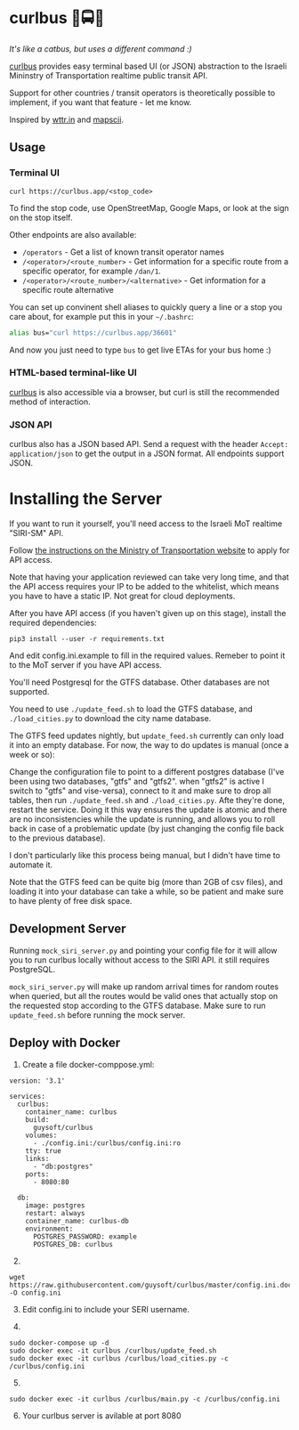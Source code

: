 # curlbus 🚉🚍🚌

*It's like a catbus, but uses a different command :)*

[curlbus](https://curlbus.app) provides easy terminal based UI (or JSON) abstraction to the Israeli Mininstry of Transportation realtime public transit API.

Support for other countries / transit operators is theoretically possible to implement, if you want that feature - let me know.

Inspired by [wttr.in](https://github.com/chubin/wttr.in) and [mapscii](https://github.com/rastapasta/mapscii).

## Usage

### Terminal UI

`curl https://curlbus.app/<stop_code>`

To find the stop code, use OpenStreetMap, Google Maps, or look at the sign on the stop itself.

Other endpoints are also available:

* `/operators` - Get a list of known transit operator names
* `/<operator>/<route_number>` - Get information for a specific route from a specific operator, for example `/dan/1`.
* `/<operator>/<route_number>/<alternative>` - Get information for a specific route alternative

You can set up convinent shell aliases to quickly query a line or a stop you care about, for example put this in your `~/.bashrc`:

```bash
alias bus="curl https://curlbus.app/36601"
```

And now you just need to type `bus` to get live ETAs for your bus home :)

### HTML-based terminal-like UI

[curlbus](https://curlbus.app) is also accessible via a browser, but curl is still the recommended method of interaction.

### JSON API

curlbus also has a JSON based API. Send a request with the header `Accept: application/json` to get the output in a JSON format. All endpoints support JSON.

# Installing the Server

If you want to run it yourself, you'll need access to the Israeli MoT realtime "SIRI-SM" API.

Follow [the instructions on the Ministry of Transportation website](https://www.gov.il/he/Departments/General/real_time_information_siri) to apply for API access.

Note that having your application reviewed can take very long time, and that the API access requires your IP to be added to the whitelist, which
means you have to have a static IP. Not great for cloud deployments.

After you have API access (if you haven't given up on this stage), install the required dependencies:

`pip3 install --user -r requirements.txt`

And edit config.ini.example to fill in the required values. Remeber to point it to the MoT server if you have API access.

You'll need Postgresql for the GTFS database. Other databases are not supported.

You need to use `./update_feed.sh` to load the GTFS database, and `./load_cities.py` to download the city name database.

The GTFS feed updates nightly, but `update_feed.sh` currently can only load it into an empty database. For now, the way to do updates is manual (once a week or so):

Change the configuration file to point to a different postgres database (I've been using two databases, "gtfs" and "gtfs2". when "gtfs2" is active I switch to "gtfs" and vise-versa), connect to it and make sure to drop all tables, then run `./update_feed.sh` and `./load_cities.py`. Afte they're done, restart the service. Doing it this way ensures the update is atomic and there are no inconsistencies while the update is running, and allows you to roll back in case of a problematic update (by just changing the config file back to the previous database).

I don't particularly like this process being manual, but I didn't have time to automate it.

Note that the GTFS feed can be quite big (more than 2GB of csv files), and loading it into your database can take a while, so be patient and make sure to have plenty of free disk space.

## Development Server

Running `mock_siri_server.py` and pointing your config file for it will allow you to run curlbus locally without access to the SIRI API.
it still requires PostgreSQL.

`mock_siri_server.py` will make up random arrival times for random routes when queried, but all the routes would be valid ones that actually
stop on the requested stop according to the GTFS database. Make sure to run `update_feed.sh` before running the mock server.


## Deploy with Docker
1. Create a file docker-comppose.yml:

```
version: '3.1'
  
services:
  curlbus:
    container_name: curlbus
    build:
      guysoft/curlbus
    volumes:
      - ./config.ini:/curlbus/config.ini:ro
    tty: true
    links:
      - "db:postgres"
    ports:
      - 8080:80

  db:
    image: postgres
    restart: always
    container_name: curlbus-db
    environment:
      POSTGRES_PASSWORD: example
      POSTGRES_DB: curlbus
```
2. 
```
wget https://raw.githubusercontent.com/guysoft/curlbus/master/config.ini.docker -O config.ini
```
3. Edit config.ini to include your SERI username.

4. 
```
sudo docker-compose up -d
sudo docker exec -it curlbus /curlbus/update_feed.sh
sudo docker exec -it curlbus /curlbus/load_cities.py -c /curlbus/config.ini
```

5. 

```
sudo docker exec -it curlbus /curlbus/main.py -c /curlbus/config.ini
```

6. Your curlbus server is avilable at port 8080
